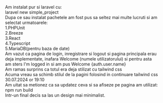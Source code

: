 Am instalat pur si laravel cu:<br>
laravel new simple_project<br>
Dupa ce sau instalat pachetele am fost pus sa seltez mai multe lucruti si am selectat urmatoarele:<br>
1.PHPUnit<br>
2.Breeze<br>
3.React<br>
4.Typescript<br>
5.MariaDB(pentru baza de date)<br>
Am vazut ca pagina de login, inregistrare si logout si pagina principala erau deja implementate, inafara Welcome (numele utilizatorului) si pentru asta am sters I'm logged in si am pus Welcome {auth.user.name}<br>
Am ramas surprins ca totul era deja stilizat cu tailwind css<br>
Acuma vreau sa schimb stilul de la pagini folosind in continuare tailwind css 30.07.2024 or 19:10 <br>
Am uitat sa metionez ca sa updatez ceva si sa afiseze pe pagina am utilizat:<br>
npm run build<br>
Intr-un final decis sa las un design mai minimalist.<br>
